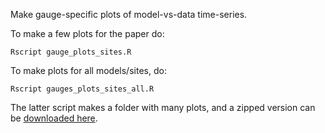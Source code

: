 Make gauge-specific plots of model-vs-data time-series.

To make a few plots for the paper do:

    Rscript gauge_plots_sites.R

To make plots for all models/sites, do:

    Rscript gauges_plots_sites_all.R

The latter script makes a folder with many plots, and a zipped version can be [downloaded here](http://dapds00.nci.org.au/thredds/fileServer/fj6/PTHA/Nearshore_testing_2020/all_models_sites_vs_data.zip).
